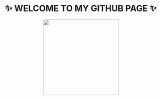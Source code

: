 <h1 align="center"> ✨ WELCOME TO MY GITHUB PAGE ✨ </h1>

<p align="center">
  <img width="250" src="https://media.giphy.com/media/26xBukhJ0i8KXADYc/giphy.gif">
</p>
